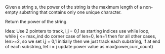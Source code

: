 Given a string s, the power of the string is the maximum length of a non-empty substring that contains only one unique character.

Return the power of the string.

Idea:
Use 2 pointers to track, i,j = 0,1 as starting indices
use while loop, while j <= max_ind 
do corner case of len=0, len=1
then for all other cases, len>=2, so we set i,j = 0,1 initially
then we just track each substring, if at end of each substring, let i = j
update power value as max(power,curr_count)